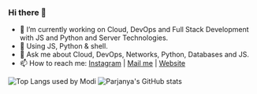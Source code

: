 ### Hi there 👋

- 🔭 I’m currently working on Cloud, DevOps and Full Stack Development with JS and Python and Server Technologies.
- 🌱 Using JS, Python & shell.
- 💬 Ask me about Cloud, DevOps, Networks, Python, Databases and JS.
- 📫 How to reach me: [Instagram](https://instagram.com/parjanya_modi/) | [Mail me](mailto:contact@parjanyamodi.com) | [Website](https://parjanyamodi.com)

![Top Langs used by Modi](https://github-readme-stats.vercel.app/api/top-langs/?username=parjanyamodi&langs_count=10)
![Parjanya's GitHub stats](https://github-readme-stats.vercel.app/api?username=parjanyamodi&count_private=true)
